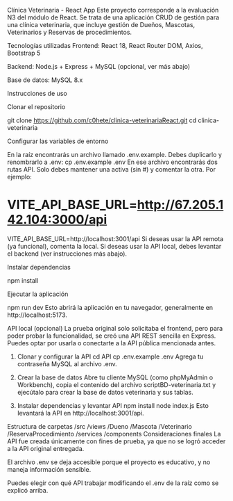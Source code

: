 Clínica Veterinaria - React App
Este proyecto corresponde a la evaluación N3 del módulo de React. Se trata de una aplicación CRUD de gestión para una clínica veterinaria, que incluye gestión de Dueños, Mascotas, Veterinarios y Reservas de procedimientos.

Tecnologías utilizadas
Frontend: React 18, React Router DOM, Axios, Bootstrap 5

Backend: Node.js + Express + MySQL (opcional, ver más abajo)

Base de datos: MySQL 8.x

Instrucciones de uso

Clonar el repositorio

git clone https://github.com/c0hete/clinica-veterinariaReact.git
cd clinica-veterinaria

Configurar las variables de entorno

En la raíz encontrarás un archivo llamado .env.example. Debes duplicarlo y renombrarlo a .env:
cp .env.example .env
En ese archivo encontrarás dos rutas API. Solo debes mantener una activa (sin #) y comentar la otra. Por ejemplo:


# VITE_API_BASE_URL=http://67.205.142.104:3000/api
VITE_API_BASE_URL=http://localhost:3001/api
Si deseas usar la API remota (ya funcional), comenta la local.
Si deseas usar la API local, debes levantar el backend (ver instrucciones más abajo).

Instalar dependencias

npm install

Ejecutar la aplicación

npm run dev
Esto abrirá la aplicación en tu navegador, generalmente en http://localhost:5173.

API local (opcional)
La prueba original solo solicitaba el frontend, pero para poder probar la funcionalidad, se creó una API REST sencilla en Express. Puedes optar por usarla o conectarte a la API pública mencionada antes.

1. Clonar y configurar la API
cd API
cp .env.example .env
Agrega tu contraseña MySQL al archivo .env.

2. Crear la base de datos
Abre tu cliente MySQL (como phpMyAdmin o Workbench), copia el contenido del archivo scriptBD-veterinaria.txt y ejecútalo para crear la base de datos veterinaria y sus tablas.

3. Instalar dependencias y levantar API
npm install
node index.js
Esto levantará la API en http://localhost:3001/api.

Estructura de carpetas
/src
  /views
    /Dueno
    /Mascota
    /Veterinario
    /ReservaProcedimiento
  /services
  /components
Consideraciones finales
La API fue creada únicamente con fines de prueba, ya que no se logró acceder a la API original entregada.

El archivo .env se deja accesible porque el proyecto es educativo, y no maneja información sensible.

Puedes elegir con qué API trabajar modificando el .env de la raíz como se explicó arriba.
